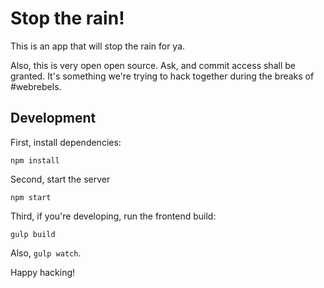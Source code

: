 # Stop the rain!

This is an app that will stop the rain for ya.

Also, this is very open open source. Ask, and commit access shall be granted.
It's something we're trying to hack together during the breaks of #webrebels.

## Development

First, install dependencies:

    npm install

Second, start the server

    npm start

Third, if you're developing, run the frontend build:

    gulp build

Also, ``gulp watch``.

Happy hacking!
